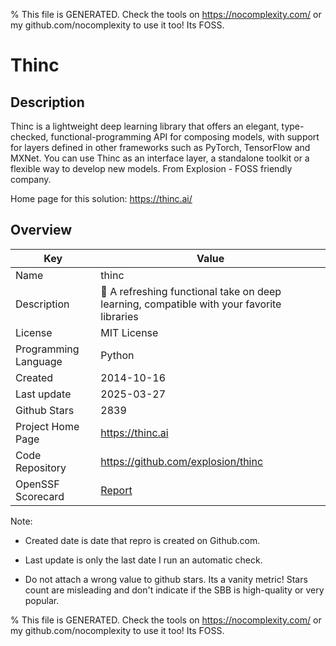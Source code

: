 
% This file is GENERATED. Check the tools on https://nocomplexity.com/ or my github.com/nocomplexity to use it too! Its FOSS. 

# Thinc

## Description 

Thinc is a lightweight deep learning library that offers an elegant, type-checked, functional-programming API for composing models, with support for layers defined in other frameworks such as PyTorch, TensorFlow and MXNet. You can use Thinc as an interface layer, a standalone toolkit or a flexible way to develop new models.  From Explosion - FOSS friendly company.

Home page for this solution: https://thinc.ai/ 

## Overview 

| Key | Value |
| --- | --- |
| Name | thinc |
| Description | 🔮 A refreshing functional take on deep learning, compatible with your favorite libraries |
| License | MIT License |
| Programming Language | Python |
| Created | 2014-10-16 |
| Last update | 2025-03-27 |
| Github Stars | 2839 |
| Project Home Page | https://thinc.ai |
| Code Repository | https://github.com/explosion/thinc |
| OpenSSF Scorecard | [Report](https://securityscorecards.dev/viewer/?uri=github.com/explosion/thinc) |

Note:
 - Created date is date that repro is created on Github.com. 

- Last update is only the last date I run an automatic check. 

- Do not attach a wrong value to github stars. Its a vanity metric! Stars count are misleading and 
don't indicate if the SBB is high-quality or very popular.

% This file is GENERATED. Check the tools on https://nocomplexity.com/ or my github.com/nocomplexity to use it too! Its FOSS. 

